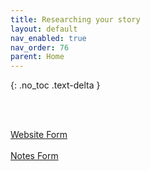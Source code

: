 ```yaml
---
title: Researching your story
layout: default
nav_enabled: true
nav_order: 76
parent: Home
---
```

{: .no_toc .text-delta }

<br/>
<br/>

[Website Form](Website_Form.html) <br/><br/>
[Notes Form](Notes_Form.html) <br/><br/>
